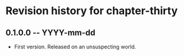 # Revision history for chapter-thirty

## 0.1.0.0 -- YYYY-mm-dd

* First version. Released on an unsuspecting world.
